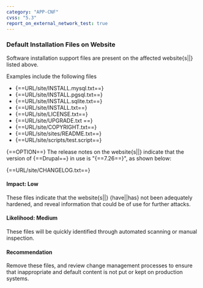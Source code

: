 ```yaml
---
category: "APP-CNF"
cvss: "5.3"
report_on_external_network_test: true
---
```

### Default Installation Files on Website
Software installation support files are present on the affected website{s||} listed above.

Examples include the following files

 * {==URL/site/INSTALL.mysql.txt==}
 * {==URL/site/INSTALL.pgsql.txt==}
 * {==URL/site/INSTALL.sqlite.txt==}
 * {==URL/site/INSTALL.txt==}
 * {==URL/site/LICENSE.txt==}
 * {==URL/site/UPGRADE.txt ==}
 * {==URL/site/COPYRIGHT.txt==}
 * {==URL/site/sites/README.txt==}
 * {==URL/site/scripts/test.script==}

{==OPTION==} The release notes on the website{s||} indicate that the version of {==Drupal==} in use is "{==7.26==}", as shown below:

{==URL/site/CHANGELOG.txt==}
#### Impact: Low
These files indicate that the website{s||} {have||has} not been adequately hardened, and reveal information that could be of use for further attacks.
#### Likelihood: Medium
These files will be quickly identified through automated scanning or manual inspection.
#### Recommendation
Remove these files, and review change management processes to ensure that inappropriate and default content is not put or kept on production systems.